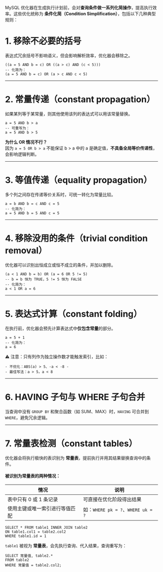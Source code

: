 MySQL 优化器在生成执行计划前，会对**查询条件做一系列化简操作**，提高执行效率。这些优化统称为 **条件化简（Condition Simplification）**，包括以下几种典型规则：

# 1. 移除不必要的括号

表达式冗余括号不影响语义，但会影响解析效率，优化器会移除之。

```
((a = 5 AND b = c) OR ((a > c) AND (c < 5)))
-- 化简为： 
(a = 5 AND b = c) OR (a > c AND c < 5)
```

---

# 2. 常量传递（constant propagation）

如果某列等于某常量，则其他使用该列的表达式可以用该常量替换。

```
a = 5 AND b > a
-- 可重写为： 
a = 5 AND b > 5
```

**为什么 OR 情况不行？**  
因为 `a = 5 OR b > a` 不能保证 b > a 中的 a 是确定值，**不具备全局等价传递性**，会影响逻辑判断。

---

# 3. 等值传递（equality propagation）

多个列之间存在传递等价关系时，可统一转化为常量比较。

```
a = b AND b = c AND c = 5
-- 化简为： 
a = 5 AND b = 5 AND c = 5
```

---

# 4. 移除没用的条件（trivial condition removal）

优化器可以识别出恒成立或恒不成立的条件，并加以删除。

```
(a < 1 AND b = b) OR (a = 6 OR 5 != 5)
-- b = b 恒为 TRUE，5 != 5 恒为 FALSE 
-- 化简为： 
a < 1 OR a = 6
```
---

# 5. 表达式计算（constant folding）

在执行前，优化器会预先计算表达式中**仅包含常量**的部分。

```
a = 5 + 1 
-- 化简为： 
a = 6
```

⚠️ 注意：只有列作为独立操作数才能触发索引，比如：

```
- 不优化：ABS(a) > 5、-a < -8 - 
- 最佳写法：a > 5，a < 8
```

---

# 6. HAVING 子句与 WHERE 子句合并

当查询中没有 `GROUP BY` 和聚合函数（如 SUM、MAX）时，`HAVING` 可合并到 `WHERE`，避免冗余逻辑。

---

# 7. 常量表检测（constant tables）

优化器会将执行极快的表识别为 **常量表**，提前执行并用其结果替换查询中的条件。

#### 被识别为常量表的两种情况：

|情况|说明|
|---|---|
|表中只有 0 或 1 条记录|可直接在优化阶段得出结果|
|使用主键或唯一索引进行等值匹配|如：`WHERE pk = ?`、`WHERE uk = ?`|


```
SELECT * FROM table1 INNER JOIN table2 
ON table1.col1 = table2.col2 
WHERE table1.id = 1
```

`table1` 被视为 **常量表**，会先执行查询、代入结果，查询重写为：

```
SELECT 常量值, table2.* 
FROM table2 
WHERE 常量值 = table2.col2;
```